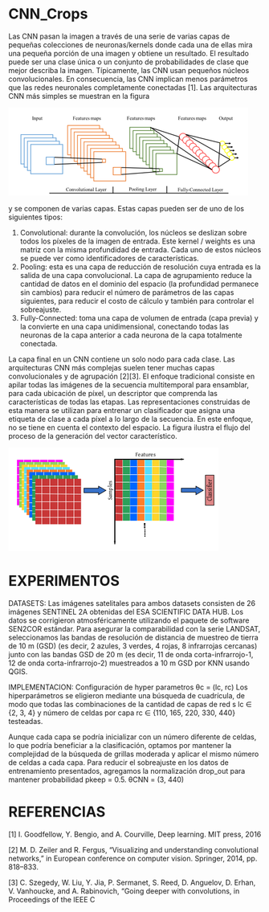 # CNN_Crops

Las CNN pasan la imagen a través de una serie de varias capas de pequeñas colecciones de neuronas/kernels donde cada una de ellas mira una pequeña porción de una imagen y obtiene un resultado. El resultado puede ser una clase única o un conjunto de probabilidades de clase que mejor describa la imagen. Típicamente, las CNN usan pequeños núcleos convolucionales. En consecuencia, las CNN implican menos parámetros que las redes neuronales completamente conectadas [1]. Las arquitecturas CNN más simples se muestran en la figura 

<img src="/images/basic.png" alt="Screenshot1"/>

y se componen de varias capas. Estas capas pueden ser de uno de los siguientes tipos:

  1) Convolutional: durante la convolución, los núcleos se deslizan sobre todos los píxeles de la imagen de entrada. Este     kernel / weights es una matriz con la misma profundidad de entrada. Cada uno de estos núcleos se puede ver como             identificadores de características.
  2) Pooling: esta es una capa de reducción de resolución cuya entrada es la salida de una capa convolucional. La capa de     agrupamiento reduce la cantidad de datos en el dominio del espacio (la profundidad permanece sin cambios) para reducir el   número de parámetros de las capas siguientes, para reducir el costo de cálculo y también para controlar el sobreajuste.
  3) Fully-Connected: toma una capa de volumen de entrada (capa previa) y la convierte en una capa unidimensional,              conectando todas las neuronas de la capa anterior a cada neurona de la capa totalmente conectada.

La capa final en un CNN contiene un solo nodo para cada clase. Las arquitecturas CNN más complejas suelen tener muchas capas convolucionales y de agrupación [2][3]. El enfoque tradicional consiste en apilar todas las imágenes de la secuencia multitemporal para ensamblar, para cada ubicación de píxel, un descriptor que comprenda las características de todas las etapas. Las representaciones construidas de esta manera se utilizan para entrenar un clasificador que asigna una etiqueta de clase a cada píxel a lo largo de la secuencia. En este enfoque, no se tiene en cuenta el contexto del espacio. La figura ilustra el flujo del proceso de la generación del vector característico.

<img src="/images/vector.png" alt="Screenshot2"/>


# EXPERIMENTOS

DATASETS:
Las imágenes satelitales para ambos datasets consisten de 26 imágenes SENTINEL 2A obtenidas del ESA SCIENTIFIC DATA HUB. Los datos se corrigieron atmosféricamente utilizando el paquete de software SEN2COR estándar. Para asegurar la comparabilidad con la serie LANDSAT, seleccionamos las bandas de resolución de distancia de muestreo de tierra de 10 m (GSD) (es decir, 2 azules, 3 verdes, 4 rojas, 8 infrarrojas cercanas) junto con las bandas GSD de 20 m (es decir, 11 de onda corta-infrarrojo-1, 12 de onda corta-infrarrojo-2) muestreados a 10 m GSD por KNN usando QGIS.

IMPLEMENTACION:
Configuración de hyper parametros θc = (lc, rc) 
Los hiperparámetros se eligieron mediante una búsqueda de cuadrícula, de modo que todas las combinaciones de la cantidad de capas de red s lc ∈ {2, 3, 4} y número de celdas por capa rc ∈ {110, 165, 220, 330, 440} testeadas.

Aunque cada capa se podría inicializar con un número diferente de celdas, lo que podría beneficiar a la clasificación, optamos por mantener la complejidad de la búsqueda de grillas moderada y aplicar el mismo número de celdas a cada capa. Para reducir el sobreajuste en los datos de entrenamiento presentados, agregamos la normalización drop_out para mantener probabilidad pkeep = 0.5.
 θCNN = (3, 440) 
 
# REFERENCIAS
 
[1] I. Goodfellow, Y. Bengio, and A. Courville, Deep learning. MIT press, 2016

[2] M. D. Zeiler and R. Fergus, “Visualizing and understanding convolutional networks,” in European conference on computer vision. Springer, 2014, pp. 818–833.

[3] C. Szegedy, W. Liu, Y. Jia, P. Sermanet, S. Reed, D. Anguelov, D. Erhan, V. Vanhoucke, and A. Rabinovich, “Going deeper with convolutions, in Proceedings of the IEEE C
